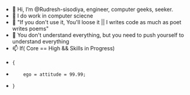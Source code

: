 - 👋 Hi, I’m @Rudresh-sisodiya, engineer, computer geeks, seeker.
- 👀 I do work in computer sciecne 
- 🌱 "If you don't use it, You'll loose it || I writes code as much as poet writes poems"
- 💞️ You don't understand everything, but you need to push yourself to understand everything
- 📫 If( Core == High && Skills in Progress)
-     {
-         ego = attitude = 99.99;
-     }

<!---
Rudresh-sisode/Rudresh-sisode is a ✨ special ✨ repository because its `README.md` (this file) appears on your GitHub profile.
You can click the Preview link to take a look at your changes.
--->
